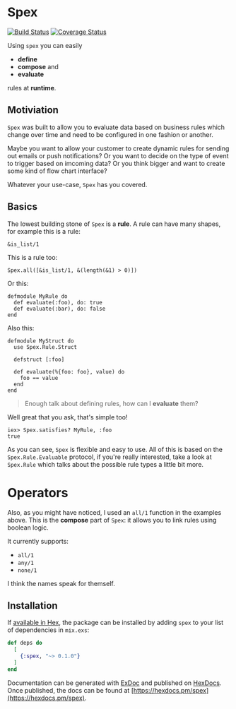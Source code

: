 # Spex
[![Build Status](https://travis-ci.org/Zeeker/spex.svg?branch=master)](https://travis-ci.org/Zeeker/spex)
[![Coverage Status](https://coveralls.io/repos/github/Zeeker/spex/badge.svg?branch=master)](https://coveralls.io/github/Zeeker/spex?branch=master)

Using `spex` you can easily

- __define__
- __compose__ and
- __evaluate__

rules at __runtime__.

## Motiviation

`Spex` was built to allow you to evaluate data based on business rules which change over time and need to be configured in one fashion or another.

Maybe you want to allow your customer to create dynamic rules for sending out emails or push notifications? Or you want to decide on the type of event to trigger based on imcoming data? Or you think bigger and want to create some kind of flow chart interface?

Whatever your use-case, `Spex` has you covered.

## Basics

The lowest building stone of `Spex` is a __rule__. A rule can
have many shapes, for example this is a rule:

    &is_list/1

This is a rule too:

    Spex.all([&is_list/1, &(length(&1) > 0)])

Or this:

    defmodule MyRule do
      def evaluate(:foo), do: true
      def evaluate(:bar), do: false
    end

Also this:

    defmodule MyStruct do
      use Spex.Rule.Struct

      defstruct [:foo]

      def evaluate(%{foo: foo}, value) do
        foo == value
      end
    end

> Enough talk about defining rules, how can I __evaluate__ them?

Well great that you ask, that's simple too!

    iex> Spex.satisfies? MyRule, :foo
    true

As you can see, `Spex` is flexible and easy to use. All of this is based on
the `Spex.Rule.Evaluable` protocol, if you're really interested, take a look
at `Spex.Rule` which talks about the possible rule types a little bit more.

# Operators

Also, as you might have noticed, I used an `all/1` function in the examples
above. This is the __compose__ part of `Spex`: it allows you to link rules
using boolean logic.

It currently supports:

- `all/1`
- `any/1`
- `none/1`

I think the names speak for themself.

## Installation

If [available in Hex](https://hex.pm/docs/publish), the package can be installed
by adding `spex` to your list of dependencies in `mix.exs`:

```elixir
def deps do
  [
    {:spex, "~> 0.1.0"}
  ]
end
```

Documentation can be generated with [ExDoc](https://github.com/elixir-lang/ex_doc)
and published on [HexDocs](https://hexdocs.pm). Once published, the docs can
be found at [https://hexdocs.pm/spex](https://hexdocs.pm/spex).
